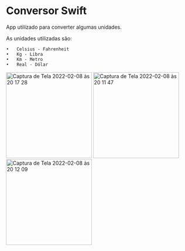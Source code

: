 # Conversor Swift
App utilizado para converter algumas unidades.

As unidades utilizadas são:

  	•	Celsius - Fahrenheit
    •	Kg - Libra
    •	Km - Metro
    •	Real - Dólar

<img width="234" alt="Captura de Tela 2022-02-08 às 20 17 28" src="https://user-images.githubusercontent.com/82619600/153091875-951e9011-2f1a-4fe9-a299-0b15e546123d.png"> <img width="234" alt="Captura de Tela 2022-02-08 às 20 11 47" src="https://user-images.githubusercontent.com/82619600/153091455-90ab7620-d07c-4459-bc2c-2563429f8b72.png"> <img width="234" alt="Captura de Tela 2022-02-08 às 20 12 09" src="https://user-images.githubusercontent.com/82619600/153091515-4c294d10-62e9-41c9-b154-c206a9a9cc24.png">

